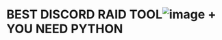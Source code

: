 # BEST DISCORD RAID TOOL![image](https://github.com/Alekyyyz/dscraidtool/assets/140859386/d96c6fca-2aef-4491-b7be-ed93391d757d) + YOU NEED PYTHON
